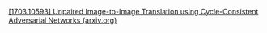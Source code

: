 [[1703.10593] Unpaired Image-to-Image Translation using Cycle-Consistent Adversarial Networks (arxiv.org)](https://arxiv.org/abs/1703.10593)

